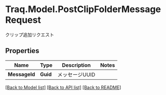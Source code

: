 # Traq.Model.PostClipFolderMessageRequest
クリップ追加リクエスト

## Properties

Name | Type | Description | Notes
------------ | ------------- | ------------- | -------------
**MessageId** | **Guid** | メッセージUUID | 

[[Back to Model list]](../../README.md#documentation-for-models) [[Back to API list]](../../README.md#documentation-for-api-endpoints) [[Back to README]](../../README.md)

